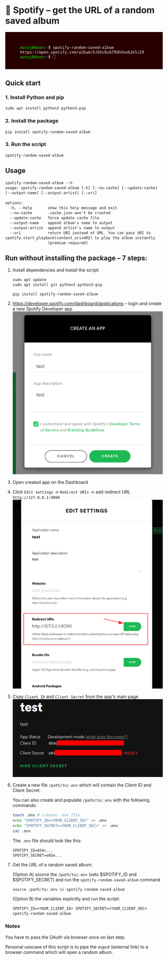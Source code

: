 # 🍃 Spotify – get the URL of a random saved album

<p align="center">
	<img src="pics/2022-09-29-14-00-00.png"></img>
</p>

## Quick start
### 1. Install Python and pip
```
sudo apt install python3 python3-pip
```
### 2. Install the package
```
pip install spotify-random-saved-album
```
### 3. Run the script
```
spotify-random-saved-album 
```


## Usage

```
spotify-random-saved-album --h
usage: spotify-random-saved-album [-h] [--no-cache] [--update-cache] [--output-name] [--output-artist] [--uri]

options:
  -h, --help       show this help message and exit
  --no-cache       .cache.json won't be created
  --update-cache   force update cache file
  --output-name    append album's name to output
  --output-artist  append artist's name to output
  --uri            return URI instead of URL. You can pass URI to spotify.start_playback(context_uri=URI) to play the album instantly
                   (premium required)
```

## Run without installing the package – 7 steps:

1. Install dependencies and install the script:
	```
	sudo apt update
	sudo apt install git python3 python3-pip
	```
	```
	pip install spotify-random-saved-album
	```
	
2. https://developer.spotify.com/dashboard/applications – login and create a new Spotify Developer app	
	![](pics/2021-11-14-17-30-46.png)

3. Open created app on the Dashboard

4. Click `Edit settings` -> `Redirect URIs` -> add redirect URL `http://127.0.0.1:9090`
	![](pics/2021-11-14-17-36-37.png)

5. Copy `Client ID` and `Client Secret` from the app's main page
	![](pics/2021-11-14-17-32-40.png)

6. Create a new file `/path/to/.env` which will contain the Client ID and Client Secret:
		
	You can also create and populate `/path/to/.env` with the following commands:
	```bash
	touch .env # creates .env file
	echo "SPOTIFY_ID=<YOUR_CLIENT_ID>" >> .env
	echo "SPOTIFY_SECRET=<YOUR_CLIENT_SEC>" >> .env
	cat .env
	```
	
	The `.env` file should look like this:
	```
	SPOTIFY_ID=854c...
	SPOTIFY_SECRET=e85e...
	```


7. Get the URL of a random saved album:
   	
	(Option A) source the `/path/to/.env` (sets $SPOTIFY_ID and $SPOTIFY_SECRET) and run the `spotify-random-saved-album` command
	```python
	source /path/to/.env && spotify-random-saved-album
	```
	

	(Option B) the variables explicitly and run the script:
	```
	SPOTIFY_ID=<YOUR_CLIENT_ID> SPOTIFY_SECRET=<YOUR_CLIENT_SEC> spotify-random-saved-album
	```



### Notes

You have to pass the OAuth via browser once on last step.

Personal usecase of this script is to pipe the ouput (external link) to a browser command which will open a random album.
